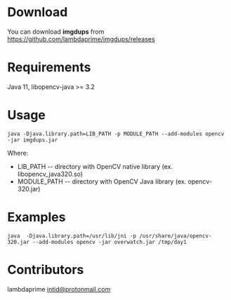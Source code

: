 # Download

You can download **imgdups** from <https://github.com/lambdaprime/imgdups/releases>

# Requirements

Java 11, libopencv-java >= 3.2

# Usage

```
java -Djava.library.path=LIB_PATH -p MODULE_PATH --add-modules opencv -jar imgdups.jar
```

Where: 

* LIB_PATH -- directory with OpenCV native library (ex. libopencv_java320.so)
* MODULE_PATH -- directory with OpenCV Java library (ex. opencv-320.jar)

# Examples

```
java  -Djava.library.path=/usr/lib/jni -p /usr/share/java/opencv-320.jar --add-modules opencv -jar overwatch.jar /tmp/day1
```

# Contributors

lambdaprime <intid@protonmail.com>
